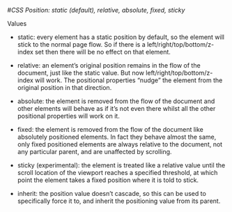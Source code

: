 #_CSS Position: static (default), relative, absolute, fixed, sticky_

Values

- static: every element has a static position by default, so the element will stick to the normal page flow. So if there is a left/right/top/bottom/z-index set then there will be no effect on that element.

- relative: an element’s original position remains in the flow of the document, just like the static value. But now left/right/top/bottom/z-index will work. The positional properties “nudge” the element from the original position in that direction.

- absolute: the element is removed from the flow of the document and other elements will behave as if it’s not even there whilst all the other positional properties will work on it.

- fixed: the element is removed from the flow of the document like absolutely positioned elements. In fact they behave almost the same, only fixed positioned elements are always relative to the document, not any particular parent, and are unaffected by scrolling.

- sticky (experimental): the element is treated like a relative value until the scroll location of the viewport reaches a specified threshold, at which point the element takes a fixed position where it is told to stick.

- inherit: the position value doesn’t cascade, so this can be used to specifically force it to, and inherit the positioning value from its parent.
